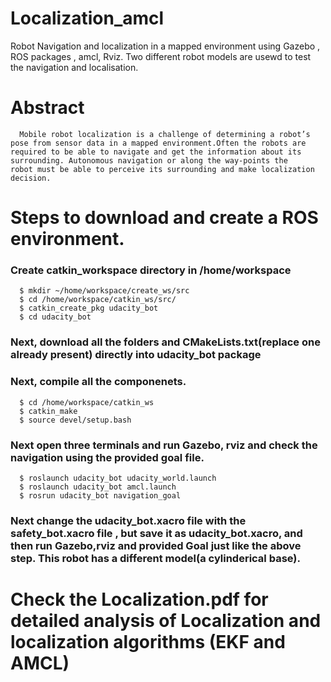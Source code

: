 # Localization_amcl
Robot Navigation and localization in a mapped environment using Gazebo , ROS packages , amcl, Rviz. Two different robot models are usewd to test the navigation and localisation. 

# Abstract
      Mobile robot localization is a challenge of determining a robot’s pose from sensor data in a mapped environment.Often the robots are       required to be able to navigate and get the information about its surrounding. Autonomous navigation or along the way-points the           robot must be able to perceive its surrounding and make localization decision.

# Steps to download and create a ROS environment.

### Create catkin_workspace directory in /home/workspace
      $ mkdir ~/home/workspace/create_ws/src
      $ cd /home/workspace/catkin_ws/src/
      $ catkin_create_pkg udacity_bot
      $ cd udacity_bot
### Next, download all the folders and CMakeLists.txt(replace one already present) directly into udacity_bot package
### Next, compile all the componenets.
      $ cd /home/workspace/catkin_ws
      $ catkin_make
      $ source devel/setup.bash
      
### Next open three terminals and run Gazebo, rviz and check the navigation using the provided goal file.
      $ roslaunch udacity_bot udacity_world.launch
      $ roslaunch udacity_bot amcl.launch
      $ rosrun udacity_bot navigation_goal
      
### Next change the udacity_bot.xacro file with the safety_bot.xacro file , but save it as udacity_bot.xacro, and then run Gazebo,rviz and provided Goal just like the above step. This robot has a different model(a cylinderical base).


# Check the Localization.pdf for detailed analysis of Localization and localization algorithms (EKF and AMCL)
